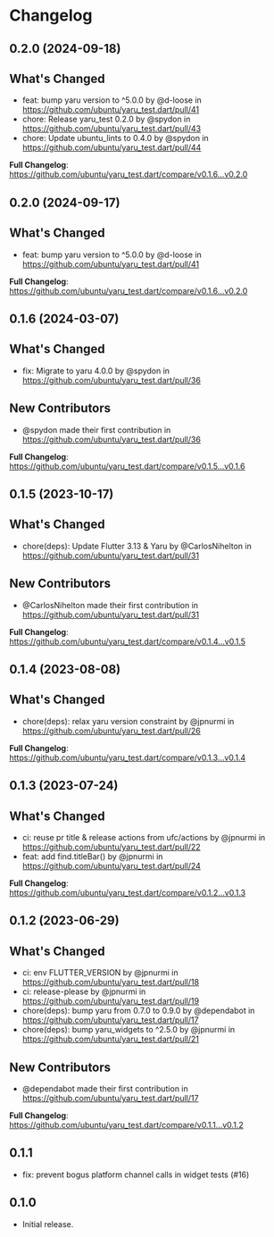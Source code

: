 # Changelog

## 0.2.0 (2024-09-18)

## What's Changed
* feat: bump yaru version to ^5.0.0 by @d-loose in https://github.com/ubuntu/yaru_test.dart/pull/41
* chore: Release yaru_test 0.2.0 by @spydon in https://github.com/ubuntu/yaru_test.dart/pull/43
* chore: Update ubuntu_lints to 0.4.0 by @spydon in https://github.com/ubuntu/yaru_test.dart/pull/44


**Full Changelog**: https://github.com/ubuntu/yaru_test.dart/compare/v0.1.6...v0.2.0

## 0.2.0 (2024-09-17)

## What's Changed
* feat: bump yaru version to ^5.0.0 by @d-loose in https://github.com/ubuntu/yaru_test.dart/pull/41


**Full Changelog**: https://github.com/ubuntu/yaru_test.dart/compare/v0.1.6...v0.2.0

## 0.1.6 (2024-03-07)

## What's Changed
* fix: Migrate to yaru 4.0.0 by @spydon in https://github.com/ubuntu/yaru_test.dart/pull/36

## New Contributors
* @spydon made their first contribution in https://github.com/ubuntu/yaru_test.dart/pull/36

**Full Changelog**: https://github.com/ubuntu/yaru_test.dart/compare/v0.1.5...v0.1.6

## 0.1.5 (2023-10-17)

## What's Changed
* chore(deps): Update Flutter 3.13 & Yaru by @CarlosNihelton in https://github.com/ubuntu/yaru_test.dart/pull/31

## New Contributors
* @CarlosNihelton made their first contribution in https://github.com/ubuntu/yaru_test.dart/pull/31

**Full Changelog**: https://github.com/ubuntu/yaru_test.dart/compare/v0.1.4...v0.1.5

## 0.1.4 (2023-08-08)

## What's Changed
* chore(deps): relax yaru version constraint by @jpnurmi in https://github.com/ubuntu/yaru_test.dart/pull/26


**Full Changelog**: https://github.com/ubuntu/yaru_test.dart/compare/v0.1.3...v0.1.4

## 0.1.3 (2023-07-24)

## What's Changed
* ci: reuse pr title & release actions from ufc/actions by @jpnurmi in https://github.com/ubuntu/yaru_test.dart/pull/22
* feat: add find.titleBar() by @jpnurmi in https://github.com/ubuntu/yaru_test.dart/pull/24


**Full Changelog**: https://github.com/ubuntu/yaru_test.dart/compare/v0.1.2...v0.1.3

## 0.1.2 (2023-06-29)

## What's Changed
* ci: env FLUTTER_VERSION by @jpnurmi in https://github.com/ubuntu/yaru_test.dart/pull/18
* ci: release-please by @jpnurmi in https://github.com/ubuntu/yaru_test.dart/pull/19
* chore(deps): bump yaru from 0.7.0 to 0.9.0 by @dependabot in https://github.com/ubuntu/yaru_test.dart/pull/17
* chore(deps): bump yaru_widgets to ^2.5.0 by @jpnurmi in https://github.com/ubuntu/yaru_test.dart/pull/21

## New Contributors
* @dependabot made their first contribution in https://github.com/ubuntu/yaru_test.dart/pull/17

**Full Changelog**: https://github.com/ubuntu/yaru_test.dart/compare/v0.1.1...v0.1.2

## 0.1.1

* fix: prevent bogus platform channel calls in widget tests (#16)

## 0.1.0

* Initial release.
